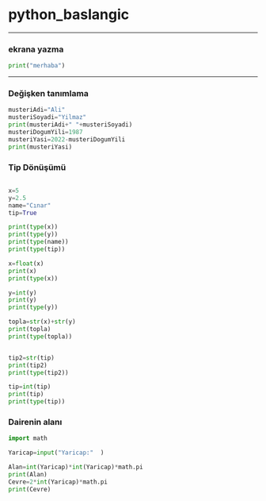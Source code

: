 # python_baslangic
---
### ekrana yazma
````python
print("merhaba")
````
---
### Değişken tanımlama
````python
musteriAdi="Ali"
musteriSoyadi="Yilmaz"
print(musteriAdi+" "+musteriSoyadi)
musteriDogumYili=1987
musteriYasi=2022-musteriDogumYili
print(musteriYasi)
````
### Tip Dönüşümü
````python

x=5
y=2.5
name="Cınar"
tip=True

print(type(x))
print(type(y))
print(type(name))
print(type(tip))

x=float(x)
print(x)
print(type(x))

y=int(y)
print(y)
print(type(y))

topla=str(x)+str(y)
print(topla)
print(type(topla))


tip2=str(tip)
print(tip2)
print(type(tip2))

tip=int(tip)
print(tip)
print(type(tip))

````
### Dairenin alanı
````python
import math

Yaricap=input("Yaricap:"  )

Alan=int(Yaricap)*int(Yaricap)*math.pi
print(Alan)
Cevre=2*int(Yaricap)*math.pi
print(Cevre)
````
